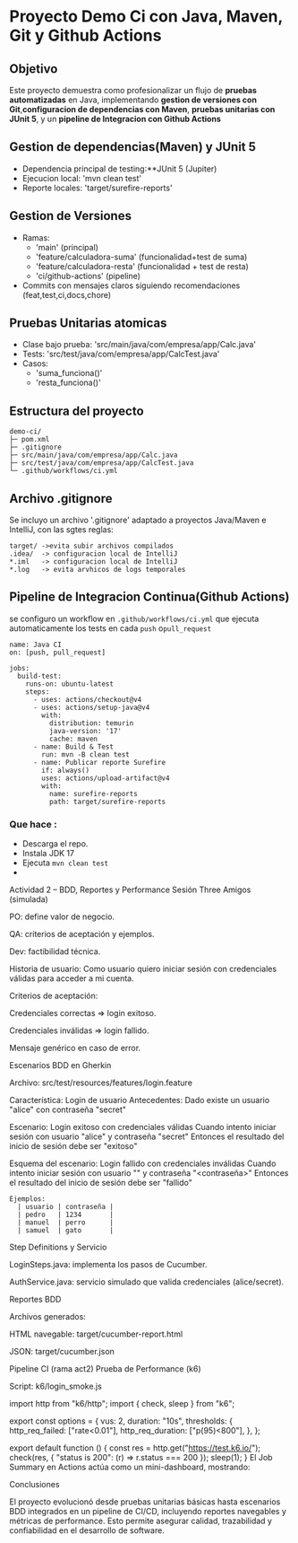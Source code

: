 # Proyecto Demo Ci con Java, Maven, Git y Github Actions
## Objetivo
Este proyecto demuestra como profesionalizar un flujo de **pruebas automatizadas** en Java,
implementando **gestion de versiones con Git**,**configuracion de dependencias con Maven**,
**pruebas unitarias con JUnit 5**, y un **pipeline de Integracion con Github Actions**

## Gestion de dependencias(Maven) y **JUnit 5**
- Dependencia principal de testing:**JUnit 5 (Jupiter)
- Ejecucion local: 'mvn clean test'
- Reporte locales: 'target/surefire-reports'

## Gestion de Versiones
- Ramas:
    - 'main' (principal)
    - 'feature/calculadora-suma' (funcionalidad+test de suma)
    - 'feature/calculadora-resta' (funcionalidad + test de resta)
    - 'ci/github-actions' (pipeline)
- Commits con mensajes claros siguiendo recomendaciones (feat,test,ci,docs,chore)

## Pruebas Unitarias atomicas
- Clase bajo prueba: 'src/main/java/com/empresa/app/Calc.java'
- Tests: 'src/test/java/com/empresa/app/CalcTest.java'
- Casos:
  - 'suma_funciona()'
  - 'resta_funciona()'

## Estructura del proyecto
```
demo-ci/
├─ pom.xml
├─ .gitignore
├─ src/main/java/com/empresa/app/Calc.java
├─ src/test/java/com/empresa/app/CalcTest.java
└─ .github/workflows/ci.yml

```
## Archivo .gitignore
Se incluyo un archivo '.gitignore' adaptado a proyectos Java/Maven e IntelliJ, con las sgtes reglas:
```
target/ ->evita subir archivos compilados
.idea/  -> configuracion local de IntelliJ
*.iml   -> configuracion local de IntelliJ
*.log   -> evita arvhicos de logs temporales

```
## Pipeline de Integracion Continua(Github Actions)

se configuro un workflow en `.github/workflows/ci.yml` que ejecuta automaticamente los tests
en cada `push` o`pull_request`

```
name: Java CI
on: [push, pull_request]

jobs:
  build-test:
    runs-on: ubuntu-latest
    steps:
      - uses: actions/checkout@v4
      - uses: actions/setup-java@v4
        with:
          distribution: temurin
          java-version: '17'
          cache: maven
      - name: Build & Test
        run: mvn -B clean test
      - name: Publicar reporte Surefire
        if: always()
        uses: actions/upload-artifact@v4
        with:
          name: surefire-reports
          path: target/surefire-reports
```
### Que hace :
- Descarga el repo.
- Instala JDK 17
- Ejecuta `mvn clean test`
- 
Actividad 2 – BDD, Reportes y Performance
Sesión Three Amigos (simulada)

PO: define valor de negocio.

QA: criterios de aceptación y ejemplos.

Dev: factibilidad técnica.

Historia de usuario: Como usuario quiero iniciar sesión con credenciales válidas para acceder a mi cuenta.

Criterios de aceptación:

Credenciales correctas ⇒ login exitoso.

Credenciales inválidas ⇒ login fallido.

Mensaje genérico en caso de error.

Escenarios BDD en Gherkin

Archivo: src/test/resources/features/login.feature

Característica: Login de usuario
Antecedentes:
Dado existe un usuario "alice" con contraseña "secret"

Escenario: Login exitoso con credenciales válidas
Cuando intento iniciar sesión con usuario "alice" y contraseña "secret"
Entonces el resultado del inicio de sesión debe ser "exitoso"

Esquema del escenario: Login fallido con credenciales inválidas
Cuando intento iniciar sesión con usuario "<usuario>" y contraseña "<contraseña>"
Entonces el resultado del inicio de sesión debe ser "fallido"

    Ejemplos:
      | usuario | contraseña |
      | pedro   | 1234       |
      | manuel  | perro      |
      | samuel  | gato       |

Step Definitions y Servicio

LoginSteps.java: implementa los pasos de Cucumber.

AuthService.java: servicio simulado que valida credenciales (alice/secret).

Reportes BDD

Archivos generados:

HTML navegable: target/cucumber-report.html

JSON: target/cucumber.json

Pipeline CI (rama act2)
Prueba de Performance (k6)

Script: k6/login_smoke.js

import http from "k6/http";
import { check, sleep } from "k6";

export const options = {
vus: 2,
duration: "10s",
thresholds: {
http_req_failed: ["rate<0.01"],
http_req_duration: ["p(95)<800"],
},
};

export default function () {
const res = http.get("https://test.k6.io/");
check(res, { "status is 200": (r) => r.status === 200 });
sleep(1);
}
El Job Summary en Actions actúa como un mini-dashboard, mostrando:


Conclusiones

El proyecto evolucionó desde pruebas unitarias básicas hasta escenarios BDD integrados en un pipeline de CI/CD, incluyendo reportes navegables y métricas de performance. Esto permite asegurar calidad, trazabilidad y confiabilidad en el desarrollo de software.